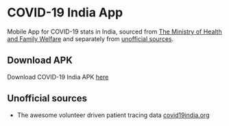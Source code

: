 <!--
  Title: COVID-19 India
  Description: App for India specific COVID-19 data
  Author: Shubham Goswami (sgshubham98)
  -->

# COVID-19 India App

Mobile App for COVID-19 stats in India, sourced from [The Ministry of Health and Family Welfare](https://www.mohfw.gov.in/)
and separately from [unofficial sources](#unofficial-sources).

## Download APK
Download COVID-19 India APK [here](apk/covid19-india.apk)

<!-- ## API -->

<!-- #### Official data
* Case counts:
  * https://api.rootnet.in/covid19-in/stats/latest
  * https://api.rootnet.in/covid19-in/stats/history
* Testing stats:
  * https://api.rootnet.in/covid19-in/stats/testing/latest
  * https://api.rootnet.in/covid19-in/stats/testing/history
  * https://api.rootnet.in/covid19-in/stats/testing/raw
* Hospitals & bed stats: https://api.rootnet.in/covid19-in/stats/hospitals
* Contact & helpline: https://api.rootnet.in/covid19-in/contacts
* Notifications & advisories: https://api.rootnet.in/covid19-in/notifications

#### Unofficial data
* Unofficial sources: https://api.rootnet.in/covid19-in/unofficial/sources
* Unofficial patient tracing data: https://api.rootnet.in/covid19-in/unofficial/covid19india.org
* Unofficial statewise: https://api.rootnet.in/covid19-in/unofficial/covid19india.org/statewise
* Unofficial statewise history: https://api.rootnet.in/covid19-in/unofficial/covid19india.org/statewise/history
* Unofficial patient travel history: https://api.rootnet.in/covid19-in/unofficial/covid19india.org/travelhistory -->

## Unofficial sources
* The awesome volunteer driven patient tracing data [covid19india.org](https://www.covid19india.org/)